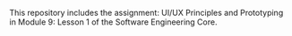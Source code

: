 This repository includes the assignment: UI/UX Principles and Prototyping in Module 9: Lesson 1 of the Software Engineering Core.
